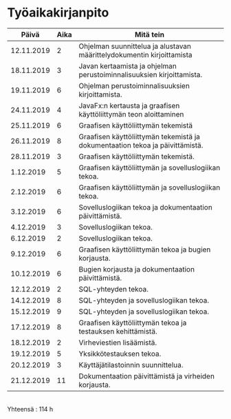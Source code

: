 # Työaikakirjanpito
Päivä | Aika | Mitä tein
---------|---------|-------------
12.11.2019 | 2 | Ohjelman suunnittelua ja alustavan määrittelydokumentin kirjoittamista
18.11.2019 | 3 | Javan kertaamista ja ohjelman perustoiminnalisuuksien kirjoittamista.
19.11.2019 | 6 | Ohjelman perustoiminnalisuuksien kirjoittamista.
24.11.2019 | 4 | JavaFx:n kertausta ja graafisen käyttöliittymän teon aloittaminen
25.11.2019 | 6 | Graafisen käyttöliittymän tekemistä
26.11.2019 | 8 | Graafisen käyttöliittymän tekemistä ja dokumentaation tekoa ja päivittämistä.
28.11.2019 | 3 | Graafisen käyttöliittymän tekemistä.
1.12.2019 | 5 | Graafisen käyttöliittymän ja sovelluslogiikan tekoa.
2.12.2019 | 6 | Graafisen käyttöliittymän ja sovelluslogiikan tekoa.
3.12.2019 | 6 | Sovelluslogiikan tekoa ja dokumentaation päivittämistä.
4.12.2019 | 3 | Sovelluslogiikan tekoa.
6.12.2019 | 2 | Sovelluslogiikan tekoa.
9.12.2019 | 6 | Graafisen käyttöliittymän tekoa ja bugien korjausta.
10.12.2019 | 6 | Bugien korjausta ja dokumentaation päivittämistä.
12.12.2019 | 2 | SQL-yhteyden tekoa.
14.12.2019 | 8 | SQL-yhteyden ja sovelluslogiikan tekoa.
15.12.2019 | 9 | SQL-yhteyden ja sovelluslogiikan tekoa.
17.12.2019 | 8 | Graafisen käyttöliittymän tekoa ja testauksen kehittämistä.
18.12.2019 | 2 | Virheviestien lisäämistä.
19.12.2019 | 5 | Yksikkötestauksen tekoa.
20.12.2019 | 3 | Käyttäjätilastoinnin suunnittelua.
21.12.2019 | 11 | Dokumentaation päivittämistä ja virheiden korjausta.

<br/>
Yhteensä : 114 h